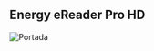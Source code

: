 ## Energy eReader Pro HD

![Portada](http://static.energysistem.com/images/manuals/42492/54f8860b3a548.jpg)

